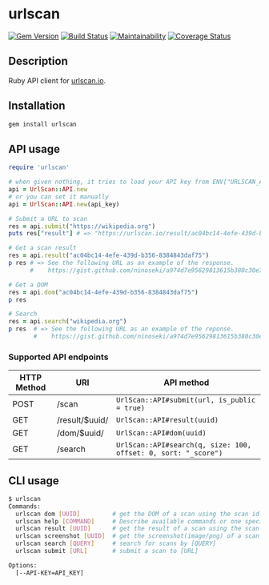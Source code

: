 # urlscan

[![Gem Version](https://badge.fury.io/rb/urlscan.svg)](https://badge.fury.io/rb/urlscan)
[![Build Status](https://travis-ci.org/ninoseki/urlscan.svg?branch=master)](https://travis-ci.org/ninoseki/urlscan)
[![Maintainability](https://api.codeclimate.com/v1/badges/c6625486f2d57039adef/maintainability)](https://codeclimate.com/github/ninoseki/urlscan/maintainability)
[![Coverage Status](https://coveralls.io/repos/github/ninoseki/urlscan/badge.svg?branch=master)](https://coveralls.io/github/ninoseki/urlscan?branch=master)

## Description

Ruby API client for [urlscan.io](https://urlscan.io/).

## Installation

```bash
gem install urlscan
```

## API usage

```ruby
require 'urlscan'

# when given nothing, it tries to load your API key from ENV["URLSCAN_API_KEY"]
api = UrlScan::API.new
# or you can set it manually
api = UrlScan::API.new(api_key)

# Submit a URL to scan
res = api.submit("https://wikipedia.org")
puts res["result"] # => "https://urlscan.io/result/ac04bc14-4efe-439d-b356-8384843daf75/"

# Get a scan result
res = api.result("ac04bc14-4efe-439d-b356-8384843daf75")
p res # => See the following URL as an example of the response.
      #    https://gist.github.com/ninoseki/a974d7e95629813615b380c30e737825#file-result-json

# Get a DOM
res = api.dom("ac04bc14-4efe-439d-b356-8384843daf75")
p res

# Search
res = api.search("wikipedia.org")
p res  # => See the following URL as an example of the reponse.
       #    https://gist.github.com/ninoseki/a974d7e95629813615b380c30e737825#file-search-json
```

### Supported API endpoints

| HTTP Method | URI             | API method                                                     |
|-------------|-----------------|----------------------------------------------------------------|
| POST        | /scan           | `UrlScan::API#submit(url, is_public = true)`                   |
| GET         | /result/\$uuid/ | `UrlScan::API#result(uuid)`                                    |
| GET         | /dom/\$uuid/    | `UrlScan::API#dom(uuid)`                                       |
| GET         | /search         | `UrlScan::API#search(q, size: 100, offset: 0, sort: "_score")` |

## CLI usage

```bash
$ urlscan
Commands:
  urlscan dom [UUID]         # get the DOM of a scan using the scan id [UUID]
  urlscan help [COMMAND]     # Describe available commands or one specific command
  urlscan result [UUID]      # get the result of a scan using the scan id [UUID]
  urlscan screenshot [UUID]  # get the screenshot(image/png) of a scan using the scan id [UUID]
  urlscan search [QUERY]     # search for scans by [QUERY]
  urlscan submit [URL]       # submit a scan to [URL]

Options:
  [--API-KEY=API_KEY]

```
